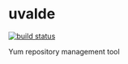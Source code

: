 # uvalde

[![build status](https://api.cirrus-ci.com/github/carlwgeorge/uvalde.svg)](https://cirrus-ci.com/github/carlwgeorge/uvalde/master)

Yum repository management tool
